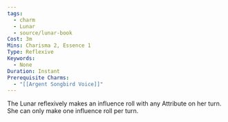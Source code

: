 ```yaml
---
tags:
  - charm
  - Lunar
  - source/lunar-book
Cost: 3m
Mins: Charisma 2, Essence 1
Type: Reflexive
Keywords:
  - None
Duration: Instant
Prerequisite Charms:
  - "[[Argent Songbird Voice]]"
---
```

The Lunar reflexively makes an influence roll with any Attribute on her turn. She can only make one influence roll per turn.